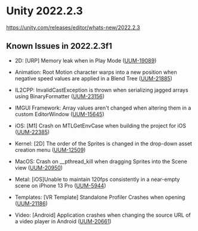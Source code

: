 # Unity 2022.2.3

https://unity.com/releases/editor/whats-new/2022.2.3

## Known Issues in 2022.2.3f1



*   2D: \[URP\] Memory leak when in Play Mode ([UUM-19089](https://issuetracker.unity3d.com/issues/urp-memory-leak-when-in-play-mode))
    
*   Animation: Root Motion character warps into a new position when negative speed values are applied in a Blend Tree ([UUM-21885](https://issuetracker.unity3d.com/issues/root-motion-character-warps-into-a-new-position-when-negative-speed-values-are-applied-in-a-blend-tree))
    
*   IL2CPP: InvalidCastException is thrown when serializing jagged arrays using BinaryFormatter ([UUM-23156](https://issuetracker.unity3d.com/issues/il2cpp-invalidcastexception-is-thrown-when-serializing-jagged-arrays-using-binaryformatter))
    
*   IMGUI Framework: Array values aren't changed when altering them in a custom EditorWindow ([UUM-15645](https://issuetracker.unity3d.com/issues/array-values-arent-changed-when-altering-them-in-a-custom-editorwindow))
    
*   iOS: \[M1\] Crash on MTLGetEnvCase when building the project for iOS ([UUM-22385](https://issuetracker.unity3d.com/issues/m1-crash-on-mtlgetenvcase-when-building-the-project-for-ios))
    
*   Kernel: \[2D\] The order of the Sprites is changed in the drop-down asset creation menu ([UUM-12509](https://issuetracker.unity3d.com/issues/2d-the-order-of-the-sprites-is-changed-in-the-drop-down-asset-creation-menu))
    
*   MacOS: Crash on \_\_pthread\_kill when dragging Sprites into the Scene view ([UUM-20950](https://issuetracker.unity3d.com/issues/crash-on-pthread-kill-when-dragging-sprites-into-the-scene-view))
    
*   Metal: \[iOS\]Unable to maintain 120fps consistently in a near-empty scene on iPhone 13 Pro ([UUM-5944](https://issuetracker.unity3d.com/issues/ios-target-fps-is-ignored-on-iphone-13-pro))
    
*   Templates: \[VR Template\] Standalone Profiler Crashes when opening ([UUM-21186](https://issuetracker.unity3d.com/issues/vr-template-standalone-profiler-crashes-when-opening))
    
*   Video: \[Android\] Application crashes when changing the source URL of a video player in Android ([UUM-20661](https://issuetracker.unity3d.com/issues/android-application-crashes-when-changing-the-source-url-of-a-video-player-in-android))